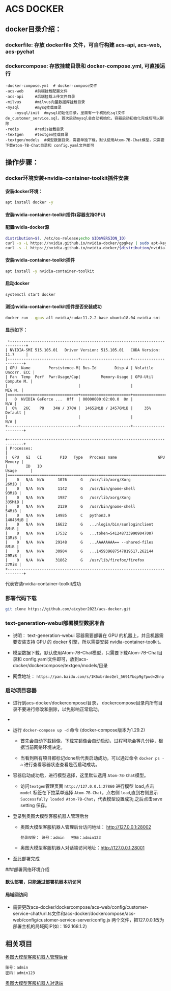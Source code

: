# ACS DOCKER

## docker目录介绍：   

### dockerfile: 存放 dockerfile 文件，可自行构建 acs-api, acs-web, acs-pychat

### dockercompose: 存放挂载目录和 docker-compose.yml, 可直接运行
  	-docker-compose.yml  # docker-compose文件
  	-acs-web     #前端挂载配置文件
 	-acs-api     #后端挂载上传文件目录
  	-milvus      #milvus向量数据库挂载目录
  	-mysql       #mysq挂载目录
        -mysql/init  #mysql初始化目录，里面有一个初始化sql文件de_customer_service.sql，首次启动mysql会自动初始化，容器启动初始化完成后可以删除
  	-redis       #redis挂载目录
  	-textgen     #textgen挂载目录
  	-textgen/models  #模型数据目录，需要单独下载，默认使用Atom-7B-Chat模型，只需要下载Atom-7B-Chat目录和 config.yaml文件即可

## 操作步骤：

### docker环境安装+nvidia-container-toolkit插件安装


#### 安装docker环境： 
```bash
apt install docker -y
```
#### 安装nvidia-container-toolkit插件(容器支持GPU)
#### 配置nvidia-docker源
```bash
distribution=$(. /etc/os-release;echo $ID$VERSION_ID)
curl -s -L https://nvidia.github.io/nvidia-docker/gpgkey | sudo apt-key add -
curl -s -L https://nvidia.github.io/nvidia-docker/$distribution/nvidia-docker.list | sudo tee /etc/apt/sources.list.d/nvidia-docker.list
```
#### 安装nvidia-container-toolkit插件 
```bash
apt install -y nvidia-container-toolkit
```
#### 启动docker 
```bash
systemctl start docker
```
#### 测试nvidia-container-toolkit插件是否安装成功
```bash
docker run --gpus all nvidia/cuda:11.2.2-base-ubuntu18.04 nvidia-smi
```
#### 显示如下：
	 +-----------------------------------------------------------------------------+
	| NVIDIA-SMI 515.105.01   Driver Version: 515.105.01   CUDA Version: 11.7     |
	|-------------------------------+----------------------+----------------------+
	| GPU  Name        Persistence-M| Bus-Id        Disp.A | Volatile Uncorr. ECC |
	| Fan  Temp  Perf  Pwr:Usage/Cap|         Memory-Usage | GPU-Util  Compute M. |
	|                               |                      |               MIG M. |
	|===============================+======================+======================|
	|   0  NVIDIA GeForce ...  Off  | 00000000:02:00.0  On |                  N/A |
	|  0%   26C    P8    34W / 370W |  14652MiB / 24576MiB |     35%      Default |
	|                               |                      |                  N/A |
	+-------------------------------+----------------------+----------------------+
	
	+-----------------------------------------------------------------------------+
	| Processes:                                                                  |
	|  GPU   GI   CI        PID   Type   Process name                  GPU Memory |
	|        ID   ID                                                   Usage      |
	|=============================================================================|
	|    0   N/A  N/A      1076      G   /usr/lib/xorg/Xorg                 26MiB |
	|    0   N/A  N/A      1142      G   /usr/bin/gnome-shell               93MiB |
	|    0   N/A  N/A      1987      G   /usr/lib/xorg/Xorg                335MiB |
	|    0   N/A  N/A      2129      G   /usr/bin/gnome-shell               54MiB |
	|    0   N/A  N/A     14985      C   python3.9                       14045MiB |
	|    0   N/A  N/A     16622      G   ...nlogin/bin/sunloginclient        8MiB |
	|    0   N/A  N/A     17532      G   ...token=5412487339909047007       13MiB |
	|    0   N/A  N/A     29148      G   ...AAAAAAAA== --shared-files        8MiB |
	|    0   N/A  N/A     30904      G   ...145939687547819517,262144       29MiB |
	|    0   N/A  N/A     31862      G   /usr/lib/firefox/firefox           27MiB |
	+-----------------------------------------------------------------------------+

 代表安装nvidia-container-toolkit成功
		
### 部署代码下载

```bash
git clone https://github.com/aicyber2023/acs-docker.git  
``` 

### text-generation-webui部署模型数据准备

- 说明： text-generation-webui 容器需要部署在 GPU 的机器上，并且机器需要安装支持 GPU 的 docker 引擎，所以需要安装 nvidia-container-toolkit。

- 模型数据下载，默认使用Atom-7B-Chat模型，只需要下载Atom-7B-Chat目录和 config.yaml文件即可，放到acs-docker/dockercompose/textgen/models/目录

- 网盘地址： ```https://pan.baidu.com/s/1K6xbrdnsQel_5691Ybqp9g?pwd=2hnp```
 
### 启动项目容器

- 进行到acs-docker/dockercompose/目录， dockercompose目录内所有目录不要进行修改和删除，以免影响正常启动。
- 
- 运行 ```docker-compose up -d``` 命令 (docker-compose版本为1.29.2)

	- 首先会自动下载镜像，下载完镜像会自动启动，过程可能会等几分钟，根据当前网络环境决定。

	- 当看到所有项目都标记done后代表启动成功，可以通过命令 ```docker ps -a``` 进行查看容器状态查看是否启动成功。
  
- 容器启动成功后，进行模型选择，这里默认选用 ```Atom-7B-Chat```模型。
 
    - 访问```textgen```管理页面 ```http://127.0.0.1:27860``` 进行模型 load,点击 ```model``` 标签在下拉菜单选择 ```Atom-7B-Chat```，点右侧 ```load```,直到右侧显示 ```Successfully loaded Atom-7B-Chat```，代表模型设置成功,之后点击save setting 保存。
 
- 登录到奥图大模型客服机器人管理后台

    -  奥图大模型客服机器人管理后台访问地址： http://127.0.0.1:28002

		```登录权限： 账号：admin   密码：admin123```
		
	- 奥图大模型客服机器人对话端访问地址：http://127.0.0.1:28001
		
- 至此部署完成	

###部署网络环境介绍

#### 默认部署，只能通过部署机器本机访问

#### 局域网访问
- 需要更改acs-docker/dockercompose/acs-web/config/customer-service-chat/url.ts文件和acs-docker/dockercompose/acs-web/config/customer-service-server/config.js 两个文件，把127.0.0.1改为部署主机的局域网IP(如：192.168.1.2)
		
## 相关项目

[奥图大模型客服机器人管理后台](https://github.com/aicyber2023/ai-customer-service-admin)

    账号：admin
    密码：admin123

[奥图大模型客服机器人对话端](https://github.com/aicyber2023/ai-customer-service-chat)
